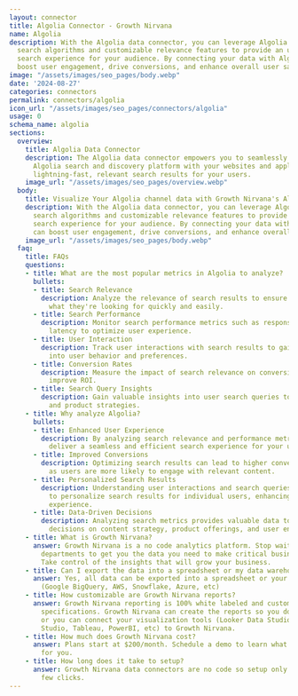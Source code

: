 ```yaml
---
layout: connector
title: Algolia Connector - Growth Nirvana
name: Algolia
description: With the Algolia data connector, you can leverage Algolia's cutting-edge
  search algorithms and customizable relevance features to provide an unparalleled
  search experience for your audience. By connecting your data with Algolia, you can
  boost user engagement, drive conversions, and enhance overall user satisfaction.
image: "/assets/images/seo_pages/body.webp"
date: '2024-08-27'
categories: connectors
permalink: connectors/algolia
icon_url: "/assets/images/seo_pages/connectors/algolia"
usage: 0
schema_name: algolia
sections:
  overview:
    title: Algolia Data Connector
    description: The Algolia data connector empowers you to seamlessly integrate the
      Algolia search and discovery platform with your websites and applications, enabling
      lightning-fast, relevant search results for your users.
    image_url: "/assets/images/seo_pages/overview.webp"
  body:
    title: Visualize Your Algolia channel data with Growth Nirvana's Algolia Connector
    description: With the Algolia data connector, you can leverage Algolia's cutting-edge
      search algorithms and customizable relevance features to provide an unparalleled
      search experience for your audience. By connecting your data with Algolia, you
      can boost user engagement, drive conversions, and enhance overall user satisfaction.
    image_url: "/assets/images/seo_pages/body.webp"
  faq:
    title: FAQs
    questions:
    - title: What are the most popular metrics in Algolia to analyze?
      bullets:
      - title: Search Relevance
        description: Analyze the relevance of search results to ensure users find
          what they're looking for quickly and easily.
      - title: Search Performance
        description: Monitor search performance metrics such as response time and
          latency to optimize user experience.
      - title: User Interaction
        description: Track user interactions with search results to gain insights
          into user behavior and preferences.
      - title: Conversion Rates
        description: Measure the impact of search relevance on conversion rates to
          improve ROI.
      - title: Search Query Insights
        description: Gain valuable insights into user search queries to inform content
          and product strategies.
    - title: Why analyze Algolia?
      bullets:
      - title: Enhanced User Experience
        description: By analyzing search relevance and performance metrics, you can
          deliver a seamless and efficient search experience for your users.
      - title: Improved Conversions
        description: Optimizing search results can lead to higher conversion rates
          as users are more likely to engage with relevant content.
      - title: Personalized Search Results
        description: Understanding user interactions and search queries allows you
          to personalize search results for individual users, enhancing their overall
          experience.
      - title: Data-Driven Decisions
        description: Analyzing search metrics provides valuable data to make informed
          decisions on content strategy, product offerings, and user engagement initiatives.
    - title: What is Growth Nirvana?
      answer: Growth Nirvana is a no code analytics platform. Stop waiting for other
        departments to get you the data you need to make critical business decisions.
        Take control of the insights that will grow your business.
    - title: Can I export the data into a spreadsheet or my data warehouse?
      answer: Yes, all data can be exported into a spreadsheet or your data warehouse
        (Google BigQuery, AWS, Snowflake, Azure, etc)
    - title: How customizable are Growth Nirvana reports?
      answer: Growth Nirvana reporting is 100% white labeled and customized to your
        specifications. Growth Nirvana can create the reports so you don’t have to
        or you can connect your visualization tools (Looker Data Studio/Google Data
        Studio, Tableau, PowerBI, etc) to Growth Nirvana.
    - title: How much does Growth Nirvana cost?
      answer: Plans start at $200/month. Schedule a demo to learn what plan is best
        for you.
    - title: How long does it take to setup?
      answer: Growth Nirvana data connectors are no code so setup only requires a
        few clicks.
---
```

